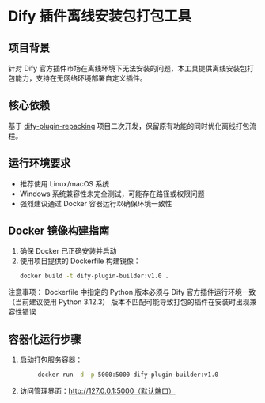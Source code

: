 # Dify 插件离线安装包打包工具

## 项目背景
针对 Dify 官方插件市场在离线环境下无法安装的问题，本工具提供离线安装包打包能力，支持在无网络环境部署自定义插件。

## 核心依赖
基于 [dify-plugin-repacking](https://github.com/junjiem/dify-plugin-repackaging) 项目二次开发，保留原有功能的同时优化离线打包流程。

## 运行环境要求
- 推荐使用 Linux/macOS 系统
- Windows 系统兼容性未完全测试，可能存在路径或权限问题
- 强烈建议通过 Docker 容器运行以确保环境一致性

## Docker 镜像构建指南
1. 确保 Docker 已正确安装并启动
2. 使用项目提供的 Dockerfile 构建镜像：
   ```bash
   docker build -t dify-plugin-builder:v1.0 .
注意事项：
Dockerfile 中指定的 Python 版本必须与 Dify 官方插件运行环境一致（当前建议使用 Python 3.12.3）
版本不匹配可能导致打包的插件在安装时出现兼容性错误
## 容器化运行步骤
1. 启动打包服务容器：
   ```bash
        docker run -d -p 5000:5000 dify-plugin-builder:v1.0    
   ```

2. 访问管理界面：http://127.0.0.1:5000（默认端口）